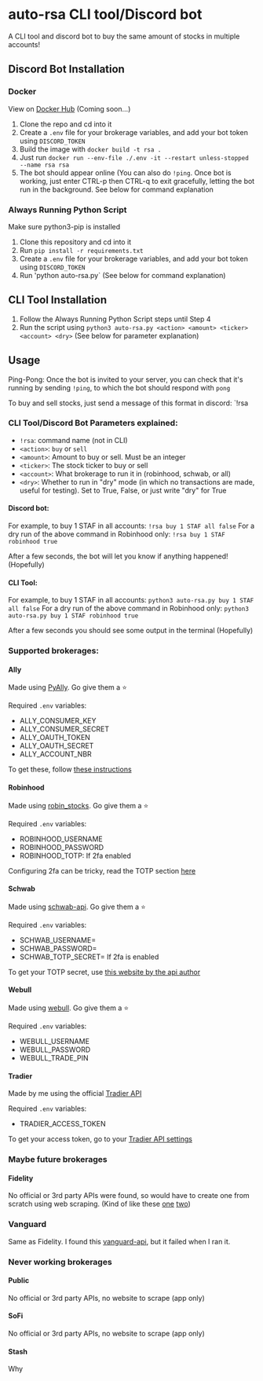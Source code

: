 # auto-rsa CLI tool/Discord bot
A CLI tool and discord bot to buy the same amount of stocks in multiple accounts!

## Discord Bot Installation
### Docker
View on [Docker Hub](#) (Coming soon...)
1. Clone the repo and cd into it
2. Create a `.env` file for your brokerage variables, and add your bot token using `DISCORD_TOKEN`
3. Build the image with `docker build -t rsa .`
4. Just run `docker run --env-file ./.env -it --restart unless-stopped --name rsa rsa`
5. The bot should appear online (You can also do `!ping`. Once bot is working, just enter CTRL-p then CTRL-q to exit gracefully, letting the bot run in the background. See below for command explanation

### Always Running Python Script
Make sure python3-pip is installed
1. Clone this repository and cd into it
2. Run `pip install -r requirements.txt`
3. Create a `.env` file for your brokerage variables, and add your bot token using `DISCORD_TOKEN`
4. Run 'python auto-rsa.py` (See below for command explanation)

## CLI Tool Installation
1. Follow the Always Running Python Script steps until Step 4
2. Run the script using `python3 auto-rsa.py <action> <amount> <ticker> <account> <dry>` (See below for parameter explanation)

## Usage
Ping-Pong: Once the bot is invited to your server, you can check that it's running by sending `!ping`, to which the bot should respond with `pong`

To buy and sell stocks, just send a message of this format in discord:
`!rsa <action> <amount> <ticker> <account> <dry>

### CLI Tool/Discord Bot Parameters explained:
- `!rsa`: command name (not in CLI)
- `<action>`: `buy` or `sell`
- `<amount>`: Amount to buy or sell. Must be an integer
- `<ticker>`: The stock ticker to buy or sell
- `<account>`: What brokerage to run it in (robinhood, schwab, or all)
- `<dry>`: Whether to run in "dry" mode (in which no transactions are made, useful for testing). Set to True, False, or just write "dry" for True
#### Discord bot:
For example, to buy 1 STAF in all accounts:
`!rsa buy 1 STAF all false`
For a dry run of the above command in Robinhood only:
`!rsa buy 1 STAF robinhood true`

After a few seconds, the bot will let you know if anything happened! (Hopefully)

#### CLI Tool:
For example, to buy 1 STAF in all accounts:
`python3 auto-rsa.py buy 1 STAF all false`
For a dry run of the above command in Robinhood only:
`python3 auto-rsa.py buy 1 STAF robinhood true`

After a few seconds you should see some output in the terminal (Hopefully)


### Supported brokerages:
#### Ally
Made using [PyAlly](https://github.com/alienbrett/PyAlly). Go give them a ⭐

Required `.env` variables:
- ALLY_CONSUMER_KEY
- ALLY_CONSUMER_SECRET
- ALLY_OAUTH_TOKEN
- ALLY_OAUTH_SECRET
- ALLY_ACCOUNT_NBR

To get these, follow [these instructions](https://alienbrett.github.io/PyAlly/installing.html#get-the-library)
#### Robinhood
Made using [robin_stocks](https://github.com/jmfernandes/robin_stocks). Go give them a ⭐

Required `.env` variables:
- ROBINHOOD_USERNAME
- ROBINHOOD_PASSWORD
- ROBINHOOD_TOTP: If 2fa enabled

Configuring 2fa can be tricky, read the TOTP section [here](https://github.com/jmfernandes/robin_stocks/blob/master/Robinhood.rst)
#### Schwab
Made using [schwab-api](https://github.com/itsjafer/schwab-api). Go give them a ⭐

Required `.env` variables:
- SCHWAB_USERNAME=
- SCHWAB_PASSWORD=
- SCHWAB_TOTP_SECRET= If 2fa is enabled

To get your TOTP secret, use [this website by the api author](https://itsjafer.com/#/schwab)
#### Webull
Made using [webull](https://github.com/tedchou12/webull). Go give them a ⭐

Required `.env` variables:
- WEBULL_USERNAME
- WEBULL_PASSWORD
- WEBULL_TRADE_PIN

#### Tradier
Made by me using the official [Tradier API](https://documentation.tradier.com/brokerage-api/trading/getting-started)

Required `.env` variables:
- TRADIER_ACCESS_TOKEN

To get your access token, go to your [Tradier API settings](https://dash.tradier.com/settings/api)
### Maybe future brokerages
#### Fidelity
No official or 3rd party APIs were found, so would have to create one from scratch using web scraping. (Kind of like these [one](https://www.youtube.com/watch?v=PrSgKllqquA) [two](https://www.youtube.com/watch?v=CF5ItVde4lc&t=315s))
### Vanguard
Same as Fidelity. I found this [vanguard-api](https://github.com/rikonor/vanguard-api), but it failed when I ran it.

### Never working brokerages
#### Public
No official or 3rd party APIs, no website to scrape (app only)
#### SoFi
No official or 3rd party APIs, no website to scrape (app only)
#### Stash
Why
